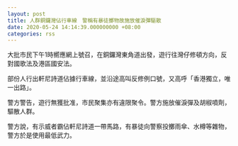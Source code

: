 ```yaml
---
layout: post
title: 人群銅鑼灣佔行車線　警稱有暴徒擲物故施放催淚彈驅散
date: 2020-05-24 14:14:39.000000000 +08:00
categories: rss
---
```


大批市民下午1時嚮應網上號召，在銅鑼灣東角道出發，遊行往灣仔修頓方向，反對國歌法及港區國安法。

部份人行出軒尼詩道佔據行車線，並沿途高叫反修例口號，又高呼「香港獨立，唯一出路」。

警方警告，遊行無獲批准，市民聚集亦有違限聚令。警方施放催淚彈及胡椒噴劑，驅散人群。

警方說，有示威者霸佔軒尼詩道一帶馬路，有暴徒向警察投擲雨傘、水樽等雜物，警方於是使用最低武力。
